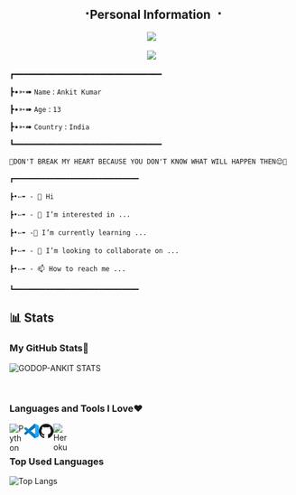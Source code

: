 <h2 align="center"><b> ⠐Personal Information ⠐ </b></h2>

<p align='Middle'><a href='https://t.me/GODOPBOY'><img src='https://te.legra.ph/file/5f1cf8dce076ee7558b46.jpg' width='750"'></a></p>


<p align="center">
  <img src="https://readme-typing-svg.herokuapp.com?color=F77247&width=420&lines=NOOB+IN+CODINGS%E2%9C%8C%EF%B8%8F;NOOB+IN+CODINGS%E2%9D%A4%EF%B8%8F">
</p> 


┏━━━━━━━━━━━━━━━━━━━━━━━━━━━━━━━

┣•➳➠ ```Name``` : ```Ankit Kumar```

┣•➳➠ ```Age``` : ```13```

┣•➳➠ ```Country``` : ```India```

┗━━━━━━━━━━━━━━━━━━━━━━━━━━━━━━━


```
💙DON'T BREAK MY HEART BECAUSE YOU DON'T KNOW WHAT WILL HAPPEN THEN😌💙
 ```


```
┏━━━━━━━━━━━━━━━━━━━━━━━━━━━━━━━

┣•➳➠ - 👋 Hi

┣•➳➠ - 👀 I’m interested in ...

┣•➳➠ -🌱 I’m currently learning ...

┣•➳➠ - 💞️ I’m looking to collaborate on ... 

┣•➳➠ - 📫 How to reach me ...

┗━━━━━━━━━━━━━━━━━━━━━━━━━━━━━━━
```



## 📊 Stats

<h3 align="left"><b>My GitHub Stats💛</b></h4>

![GODOP-ANKIT STATS](https://github-readme-stats.vercel.app/api?username=GODOP-ANKIT&include_all_commits=true&count_private=true&theme=highcontrast)



</br>

### Languages and Tools I Love❤️
[<img align="left" alt="Python" width="26px" src="https://upload.wikimedia.org/wikipedia/commons/thumb/c/c3/Python-logo-notext.svg/600px-Python-logo-notext.svg.png" />](https://python.org/)
[<img align="left" alt="Visual Studio Code" width="26px" src="https://raw.githubusercontent.com/github/explore/80688e429a7d4ef2fca1e82350fe8e3517d3494d/topics/visual-studio-code/visual-studio-code.png" />](https://code.visualstudio.com/)
[<img align="left" alt="GitHub" width="26px" src="https://raw.githubusercontent.com/github/explore/78df643247d429f6cc873026c0622819ad797942/topics/github/github.png" />](https://git-scm.com/)
[<img align="left" alt="Heroku" width="26px" src="https://www.nicepng.com/png/full/223-2233246_heroku-logo-salesforce-heroku.png" />](https://heroku.com/)

<br />
<br />

<h3 align="left"><b> Top Used Languages </b></h3>

![Top Langs](https://github-readme-stats.vercel.app/api/top-langs/?username=GODOP-ANKIT&layout=compact&theme=radical)




<!---
GODOP-ANKIT/GODOP-ANKIT is a ✨ special ✨ repository because its `README.md` (this file) appears on your GitHub profile.
You can click the Preview link to take a look at your changes.
---> 

